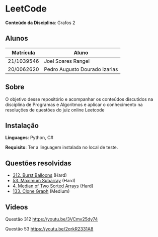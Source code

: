 # LeetCode

**Conteúdo da Disciplina**: Grafos 2<br>

## Alunos
|Matrícula | Aluno |
| -- | -- |
| 21/1039546  |  Joel Soares Rangel |
| 20/0062620  |  Pedro Augusto Dourado Izarias |

## Sobre 
O objetivo desse repositório e acompanhar os conteúdos discutidos na disciplina de Programas e Algoritmos e aplicar o conhecimento na resoluções de questões
do juiz online Leetcode

## Instalação 
**Linguages**: Python, C#<br>

**Requisito**: Ter a linguagem instalada no local de teste.

## Questões resolvidas

- [312. Burst Balloons](Questões/Q312-Hard/312-burst-baloons.md) (Hard)
- [53. Maximum Subarray](Questões/Q53-Medium/ResoluçãoQ53.md) (Hard)
- [4. Median of Two Sorted Arrays](Questões/Q04-Hard/ResoluçãoQ04.md) (Hard)
- [133. Clone Graph](Questoes/133.py) (Medium)
  

## Videos

Questão 312
https://youtu.be/3VCmv25dy74

Questão 53
https://youtu.be/2qrkR2331A8



